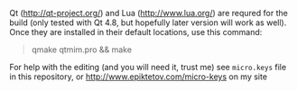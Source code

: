 Qt (http://qt-project.org/) and Lua (http://www.lua.org/) are requred for the
build (only tested with Qt 4.8, but hopefully later version will work as well).
Once they are installed in their default locations, use this command:

> qmake qtmim.pro && make

For help with the editing (and you will need it, trust me) see `micro.keys`
file in this repository, or http://www.epiktetov.com/micro-keys on my site
